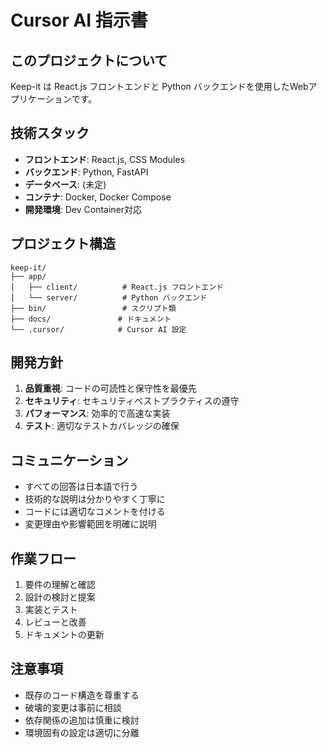 # Cursor AI 指示書

## このプロジェクトについて
Keep-it は React.js フロントエンドと Python バックエンドを使用したWebアプリケーションです。

## 技術スタック
- **フロントエンド**: React.js, CSS Modules
- **バックエンド**: Python, FastAPI
- **データベース**: (未定)
- **コンテナ**: Docker, Docker Compose
- **開発環境**: Dev Container対応

## プロジェクト構造
```
keep-it/
├── app/
│   ├── client/          # React.js フロントエンド
│   └── server/          # Python バックエンド
├── bin/                 # スクリプト類
├── docs/               # ドキュメント
└── .cursor/            # Cursor AI 設定
```

## 開発方針
1. **品質重視**: コードの可読性と保守性を最優先
2. **セキュリティ**: セキュリティベストプラクティスの遵守
3. **パフォーマンス**: 効率的で高速な実装
4. **テスト**: 適切なテストカバレッジの確保

## コミュニケーション
- すべての回答は日本語で行う
- 技術的な説明は分かりやすく丁寧に
- コードには適切なコメントを付ける
- 変更理由や影響範囲を明確に説明

## 作業フロー
1. 要件の理解と確認
2. 設計の検討と提案
3. 実装とテスト
4. レビューと改善
5. ドキュメントの更新

## 注意事項
- 既存のコード構造を尊重する
- 破壊的変更は事前に相談
- 依存関係の追加は慎重に検討
- 環境固有の設定は適切に分離
